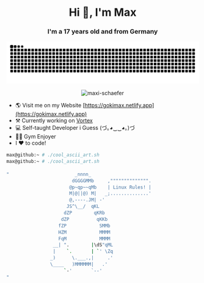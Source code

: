 <h1 align="center">Hi 👋, I'm Max</h1>
<h3 align="center">I'm a 17 years old and from Germany</h3>


<p align="center"> <img src="https://raw.githubusercontent.com/maxi-schaefer/maxi-schaefer/fa319badeda57133f5f818722eb56c04feb11551/github-contribution-grid-snake-dark.svg" alt="maxi-schaefer" /> </p>

<p align="center"> <img src="https://komarev.com/ghpvc/?username=maxi-schaefer&label=Am%20I%20fame%20yet?&color=1f3a60&style=for-the-badge" alt="maxi-schaefer" /> </p>

- 🌎 Visit me on my Website [https://gokimax.netlify.app](https://gokimax.netlify.app)
- ⚒️ Currently working on [Vortex]("https;//github.com/maxi-schaefer/vortex")
- 💻 Self-taught Developer i Guess (づ｡◕‿‿◕｡)づ
- 🏋🏻 Gym Enjoyer
- I ♥️ to code!

```bash
max@github:~ # ./cool_ascii_art.sh
max@github:~ # ./cool_ascii_art.sh

"                        _nnnn_                      
                        dGGGGMMb     ,"""""""""""""".
                       @p~qp~~qMb    | Linux Rules! |
                       M|@||@) M|   _;..............'
                       @,----.JM| -'
                      JS^\__/  qKL
                     dZP        qKRb
                    dZP          qKKb
                   fZP            SMMb
                   HZM            MMMM
                   FqM            MMMM
                 __| ".        |\dS"qML
                 |    `.       | `' \Zq
                _)      \.___.,|     .'
                \____   )MMMMMM|   .'
                     `-'       `--'
"
```
